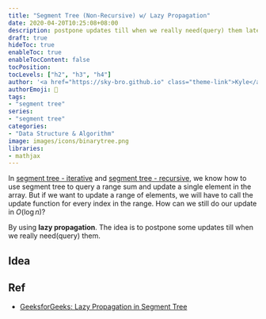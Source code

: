 ```yaml
---
title: "Segment Tree (Non-Recursive) w/ Lazy Propagation"
date: 2020-04-20T10:25:08+08:00
description: postpone updates till when we really need(query) them later.
draft: true
hideToc: true
enableToc: true
enableTocContent: false
tocPosition:
tocLevels: ["h2", "h3", "h4"]
author: '<a href="https://sky-bro.github.io" class="theme-link">Kyle</a>'
authorEmoji: 🦂
tags:
- "segment tree"
series:
- "segment tree"
categories:
- "Data Structure & Algorithm"
image: images/icons/binarytree.png
libraries:
- mathjax
---
```


In [segment tree - iterative](../segment-tree-iterative/) and [segment tree - recursive](../segment-tree-recursive), we know how to use segment tree to query a range sum and update a single element in the array. But if we want to update a range of elements, we will have to call the update function for every index in the range. How can we still do our update in $O(\log{n})$?

By using **lazy propagation**. The idea is to postpone some updates till when we really need(query) them.

<!--more-->

## Idea

## Ref

* [GeeksforGeeks: Lazy Propagation in Segment Tree](https://www.geeksforgeeks.org/lazy-propagation-in-segment-tree/)
